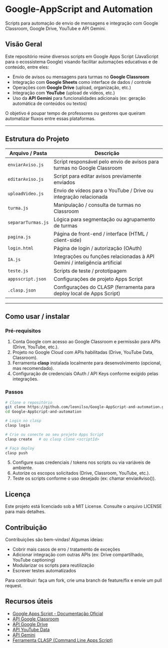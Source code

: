 # Google-AppScript and Automation

Scripts para automação de envio de mensagens e integração com Google Classroom, Google Drive, YouTube e API Gemini.

## Visão Geral

Este repositório reúne diversos scripts em Google Apps Script (JavaScript para o ecossistema Google) visando facilitar automações educativas e de conteúdo, entre eles:

- Envio de avisos ou mensagens para turmas no **Google Classroom**  
- Integração com **Google Sheets** como interface de dados / controle  
- Operações com **Google Drive** (upload, organização, etc.)  
- Integração com **YouTube** (upload de vídeos, etc.)  
- Uso da **API Gemini** para funcionalidades adicionais (ex: geração automática de conteúdos ou textos)  

O objetivo é poupar tempo de professores ou gestores que queiram automatizar fluxos entre essas plataformas.

---

## Estrutura do Projeto

| Arquivo / Pasta       | Descrição |
|------------------------|-----------|
| `enviarAviso.js`       | Script responsável pelo envio de avisos para turmas no Google Classroom |
| `editarAviso.js`       | Script para editar avisos previamente enviados |
| `uploadVideo.js`       | Envio de vídeos para o YouTube / Drive ou integração relacionada |
| `turma.js`             | Manipulação / consulta de turmas no Classroom |
| `separarTurmas.js`     | Lógica para segmentação ou agrupamento de turmas |
| `pagina.js`            | Página de front-end / interface (HTML / client-side) |
| `login.html`           | Página de login / autorização (OAuth) |
| `IA.js`                | Integrações ou funções relacionadas à API Gemini / inteligência artificial |
| `teste.js`             | Scripts de teste / prototipagem |
| `appsscript.json`      | Configurações de projeto Apps Script |
| `.clasp.json`          | Configurações do CLASP (ferramenta para deploy local de Apps Script) |

---

## Como usar / instalar

### Pré-requisitos

1. Conta Google com acesso ao Google Classroom e permissão para APIs (Drive, YouTube, etc.).  
2. Projeto no Google Cloud com APIs habilitadas (Drive, YouTube Data, Classroom).  
3. Ferramenta **clasp** instalada localmente para desenvolvimento (opcional, mas recomendado).  
4. Configuração de credenciais OAuth / API Keys conforme exigido pelas integrações.

### Passos

```bash
# Clone o repositório
git clone https://github.com/leonilso/Google-AppScript-and-automation.git
cd Google-AppScript-and-automation

# Login no clasp
clasp login

# Crie ou conecte ao seu projeto Apps Script
clasp create   # ou clasp clone <scriptId>

# Faça deploy
clasp push
```

5. Configure suas credenciais / tokens nos scripts ou via variáveis de ambiente.
6. Autorize os escopos solicitados (Drive, Classroom, YouTube, etc.).
7. Teste os scripts conforme o uso desejado (ex: chamar enviarAviso()).

## Licença

Este projeto está licenciado sob a MIT License.
Consulte o arquivo LICENSE para mais detalhes.

## Contribuição

Contribuições são bem-vindas! Algumas ideias:

* Cobrir mais casos de erro / tratamento de exceções
* Adicionar integração com outras APIs (ex: Drive compartilhado, YouTube captioning)
* Modularizar os scripts para reutilização
* Escrever testes automatizados

Para contribuir: faça um fork, crie uma branch de feature/fix e envie um pull request.

## Recursos úteis

- [Google Apps Script - Documentação Oficial](https://developers.google.com/apps-script)  
- [API Google Classroom](https://developers.google.com/classroom)  
- [API Google Drive](https://developers.google.com/drive)  
- [API YouTube Data](https://developers.google.com/youtube)  
- [API Gemini](https://ai.google.dev)  
- [Ferramenta CLASP (Command Line Apps Script)](https://github.com/google/clasp)  


